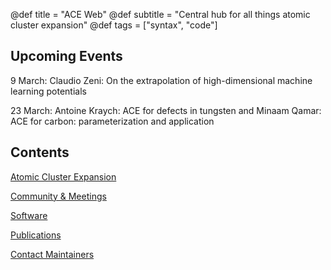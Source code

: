 @def title = "ACE Web"
@def subtitle = "Central hub for all things atomic cluster expansion"
@def tags = ["syntax", "code"]

## Upcoming Events

9 March: Claudio Zeni: On the extrapolation of high-dimensional machine learning potentials

23 March: Antoine Kraych: ACE for defects in tungsten and Minaam Qamar: ACE for carbon: parameterization and application

## Contents

[Atomic Cluster Expansion](aceintro/)

[Community & Meetings](community/)

[Software](software/)

[Publications](publications/)

[Contact Maintainers](contact/)
